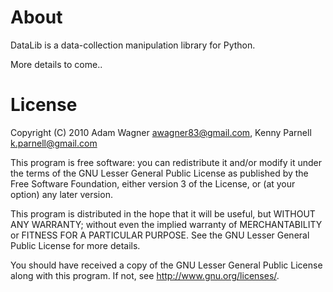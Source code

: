 About
=====
DataLib is a data-collection manipulation library for Python.

More details to come..

License
=======
Copyright (C) 2010 Adam Wagner <awagner83@gmail.com>, Kenny Parnell <k.parnell@gmail.com>

This program is free software: you can redistribute it and/or modify
it under the terms of the GNU Lesser General Public License as published 
by the Free Software Foundation, either version 3 of the License, or
(at your option) any later version.

This program is distributed in the hope that it will be useful,
but WITHOUT ANY WARRANTY; without even the implied warranty of
MERCHANTABILITY or FITNESS FOR A PARTICULAR PURPOSE.  See the
GNU Lesser General Public License for more details.

You should have received a copy of the GNU Lesser General Public License
along with this program.  If not, see <http://www.gnu.org/licenses/>.
